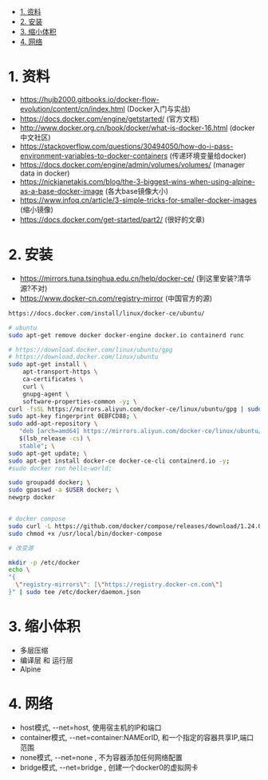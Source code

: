 

<!-- TOC -->

- [1. 资料](#1-资料)
- [2. 安装](#2-安装)
- [3. 缩小体积](#3-缩小体积)
- [4. 网络](#4-网络)

<!-- /TOC -->


# 1. 资料

* https://hujb2000.gitbooks.io/docker-flow-evolution/content/cn/index.html (Docker入门与实战)
* https://docs.docker.com/engine/getstarted/ (官方文档)
* http://www.docker.org.cn/book/docker/what-is-docker-16.html (docker中文社区)
* https://stackoverflow.com/questions/30494050/how-do-i-pass-environment-variables-to-docker-containers (传递环境变量给docker)
* https://docs.docker.com/engine/admin/volumes/volumes/ (manager data in docker)
* https://nickjanetakis.com/blog/the-3-biggest-wins-when-using-alpine-as-a-base-docker-image (各大base镜像大小)
* https://www.infoq.cn/article/3-simple-tricks-for-smaller-docker-images (缩小镜像)
* https://docs.docker.com/get-started/part2/ (很好的文章)

# 2. 安装

* https://mirrors.tuna.tsinghua.edu.cn/help/docker-ce/ (到这里安装?清华源?不对)
* https://www.docker-cn.com/registry-mirror (中国官方的源)


```bash
https://docs.docker.com/install/linux/docker-ce/ubuntu/

# ubuntu
sudo apt-get remove docker docker-engine docker.io containerd runc

# https://download.docker.com/linux/ubuntu/gpg
# https://download.docker.com/linux/ubuntu
sudo apt-get install \
    apt-transport-https \
    ca-certificates \
    curl \
    gnupg-agent \
    software-properties-common -y; \
curl -fsSL https://mirrors.aliyun.com/docker-ce/linux/ubuntu/gpg | sudo apt-key add -; \
sudo apt-key fingerprint 0EBFCD88; \
sudo add-apt-repository \
   "deb [arch=amd64] https://mirrors.aliyun.com/docker-ce/linux/ubuntu/ \
   $(lsb_release -cs) \
   stable"; \
sudo apt-get update; \
sudo apt-get install docker-ce docker-ce-cli containerd.io -y;
#sudo docker run hello-world;

sudo groupadd docker; \
sudo gpasswd -a $USER docker; \
newgrp docker 


# docker compose
sudo curl -L https://github.com/docker/compose/releases/download/1.24.0/docker-compose-`uname -s`-`uname -m` -o /usr/local/bin/docker-compose
sudo chmod +x /usr/local/bin/docker-compose

# 改变源

mkdir -p /etc/docker
echo \
"{
  \"registry-mirrors\": [\"https://registry.docker-cn.com\"]
}" | sudo tee /etc/docker/daemon.json

```

# 3. 缩小体积

* 多层压缩
* 编译层 和 运行层
* Alpine

# 4. 网络

* host模式, --net=host, 使用宿主机的IP和端口
* container模式, --net=container:NAMEorID, 和一个指定的容器共享IP,端口范围
* none模式, --net=none , 不为容器添加任何网络配置
* bridge模式, --net=bridge , 创建一个docker0的虚拟网卡
